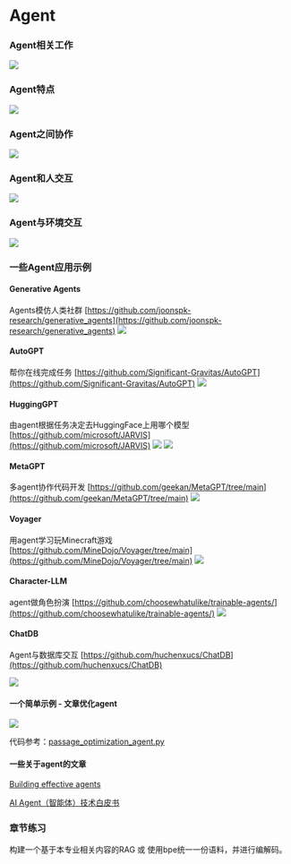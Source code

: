 # Agent

### Agent相关工作![](./image/agent_work.png)
### Agent特点
![](./image/agent_features.png)
### Agent之间协作![](./image/agent_workwith_agent.png)

### Agent和人交互![](./image/agent_with_human.png)

### Agent与环境交互
![](./image/agent_with_env.png)

### 一些Agent应用示例

#### Generative Agents
Agents模仿人类社群[https://github.com/joonspk-research/generative_agents](https://github.com/joonspk-research/generative_agents)
![](./image/generative_agent.png)


#### AutoGPT帮你在线完成任务[https://github.com/Significant-Gravitas/AutoGPT](https://github.com/Significant-Gravitas/AutoGPT)
![](./image/autogpt.png)

#### HuggingGPT由agent根据任务决定去HuggingFace上用哪个模型[https://github.com/microsoft/JARVIS](https://github.com/microsoft/JARVIS)
![](./image/HuggingGPT.png)
![](./image/HuggingGPT_1.png)

#### MetaGPT多agent协作代码开发[https://github.com/geekan/MetaGPT/tree/main](https://github.com/geekan/MetaGPT/tree/main)
![](./image/metagpt.png)
#### Voyager用agent学习玩Minecraft游戏[https://github.com/MineDojo/Voyager/tree/main](https://github.com/MineDojo/Voyager/tree/main)
![](./image/voyager.png)

#### Character-LLMagent做角色扮演[https://github.com/choosewhatulike/trainable-agents/](https://github.com/choosewhatulike/trainable-agents/)
![](./image/character_llm.png)
#### ChatDBAgent与数据库交互[https://github.com/huchenxucs/ChatDB](https://github.com/huchenxucs/ChatDB)
![](./image/chatdb.png)

#### 一个简单示例 - 文章优化agent
![](./image/art_agent.png)

代码参考：[passage_optimization_agent.py](./code/passage_optimization_agent.py)

#### 一些关于agent的文章

[Building effective agents](https://www.anthropic.com/engineering/building-effective-agents)

[AI Agent（智能体）技术白皮书](https://arthurchiao.art/blog/ai-agent-white-paper-zh/)


### 章节练习

构建一个基于本专业相关内容的RAG 或 使用bpe统一一份语料，并进行编解码。